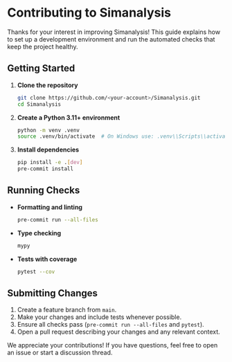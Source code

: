 # Contributing to Simanalysis

Thanks for your interest in improving Simanalysis! This guide explains how to set up a
development environment and run the automated checks that keep the project healthy.

## Getting Started

1. **Clone the repository**
   ```bash
   git clone https://github.com/<your-account>/Simanalysis.git
   cd Simanalysis
   ```

2. **Create a Python 3.11+ environment**
   ```bash
   python -m venv .venv
   source .venv/bin/activate  # On Windows use: .venv\\Scripts\\activate
   ```

3. **Install dependencies**
   ```bash
   pip install -e .[dev]
   pre-commit install
   ```

## Running Checks

- **Formatting and linting**
  ```bash
  pre-commit run --all-files
  ```

- **Type checking**
  ```bash
  mypy
  ```

- **Tests with coverage**
  ```bash
  pytest --cov
  ```

## Submitting Changes

1. Create a feature branch from `main`.
2. Make your changes and include tests whenever possible.
3. Ensure all checks pass (`pre-commit run --all-files` and `pytest`).
4. Open a pull request describing your changes and any relevant context.

We appreciate your contributions! If you have questions, feel free to open an issue or
start a discussion thread.
